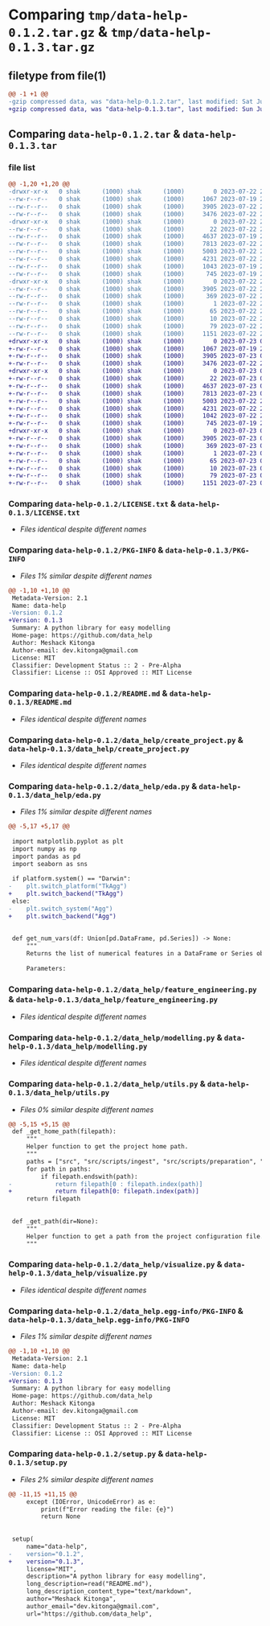 # Comparing `tmp/data-help-0.1.2.tar.gz` & `tmp/data-help-0.1.3.tar.gz`

## filetype from file(1)

```diff
@@ -1 +1 @@
-gzip compressed data, was "data-help-0.1.2.tar", last modified: Sat Jul 22 22:46:29 2023, max compression
+gzip compressed data, was "data-help-0.1.3.tar", last modified: Sun Jul 23 00:05:27 2023, max compression
```

## Comparing `data-help-0.1.2.tar` & `data-help-0.1.3.tar`

### file list

```diff
@@ -1,20 +1,20 @@
-drwxr-xr-x   0 shak      (1000) shak      (1000)        0 2023-07-22 22:46:29.018537 data-help-0.1.2/
--rw-r--r--   0 shak      (1000) shak      (1000)     1067 2023-07-19 21:51:44.000000 data-help-0.1.2/LICENSE.txt
--rw-r--r--   0 shak      (1000) shak      (1000)     3905 2023-07-22 22:46:29.018537 data-help-0.1.2/PKG-INFO
--rw-r--r--   0 shak      (1000) shak      (1000)     3476 2023-07-22 22:23:16.000000 data-help-0.1.2/README.md
-drwxr-xr-x   0 shak      (1000) shak      (1000)        0 2023-07-22 22:46:29.018537 data-help-0.1.2/data_help/
--rw-r--r--   0 shak      (1000) shak      (1000)       22 2023-07-22 22:46:16.000000 data-help-0.1.2/data_help/__init__.py
--rw-r--r--   0 shak      (1000) shak      (1000)     4637 2023-07-19 21:38:45.000000 data-help-0.1.2/data_help/create_project.py
--rw-r--r--   0 shak      (1000) shak      (1000)     7813 2023-07-22 22:16:10.000000 data-help-0.1.2/data_help/eda.py
--rw-r--r--   0 shak      (1000) shak      (1000)     5003 2023-07-22 22:04:55.000000 data-help-0.1.2/data_help/feature_engineering.py
--rw-r--r--   0 shak      (1000) shak      (1000)     4231 2023-07-22 22:00:28.000000 data-help-0.1.2/data_help/modelling.py
--rw-r--r--   0 shak      (1000) shak      (1000)     1043 2023-07-19 21:38:45.000000 data-help-0.1.2/data_help/utils.py
--rw-r--r--   0 shak      (1000) shak      (1000)      745 2023-07-19 21:38:45.000000 data-help-0.1.2/data_help/visualize.py
-drwxr-xr-x   0 shak      (1000) shak      (1000)        0 2023-07-22 22:46:29.018537 data-help-0.1.2/data_help.egg-info/
--rw-r--r--   0 shak      (1000) shak      (1000)     3905 2023-07-22 22:46:28.000000 data-help-0.1.2/data_help.egg-info/PKG-INFO
--rw-r--r--   0 shak      (1000) shak      (1000)      369 2023-07-22 22:46:28.000000 data-help-0.1.2/data_help.egg-info/SOURCES.txt
--rw-r--r--   0 shak      (1000) shak      (1000)        1 2023-07-22 22:46:28.000000 data-help-0.1.2/data_help.egg-info/dependency_links.txt
--rw-r--r--   0 shak      (1000) shak      (1000)       65 2023-07-22 22:46:28.000000 data-help-0.1.2/data_help.egg-info/requires.txt
--rw-r--r--   0 shak      (1000) shak      (1000)       10 2023-07-22 22:46:28.000000 data-help-0.1.2/data_help.egg-info/top_level.txt
--rw-r--r--   0 shak      (1000) shak      (1000)       79 2023-07-22 22:46:29.018537 data-help-0.1.2/setup.cfg
--rw-r--r--   0 shak      (1000) shak      (1000)     1151 2023-07-22 22:46:21.000000 data-help-0.1.2/setup.py
+drwxr-xr-x   0 shak      (1000) shak      (1000)        0 2023-07-23 00:05:27.818072 data-help-0.1.3/
+-rw-r--r--   0 shak      (1000) shak      (1000)     1067 2023-07-19 21:51:44.000000 data-help-0.1.3/LICENSE.txt
+-rw-r--r--   0 shak      (1000) shak      (1000)     3905 2023-07-23 00:05:27.818072 data-help-0.1.3/PKG-INFO
+-rw-r--r--   0 shak      (1000) shak      (1000)     3476 2023-07-22 22:23:16.000000 data-help-0.1.3/README.md
+drwxr-xr-x   0 shak      (1000) shak      (1000)        0 2023-07-23 00:05:27.818072 data-help-0.1.3/data_help/
+-rw-r--r--   0 shak      (1000) shak      (1000)       22 2023-07-23 00:05:10.000000 data-help-0.1.3/data_help/__init__.py
+-rw-r--r--   0 shak      (1000) shak      (1000)     4637 2023-07-23 00:03:56.000000 data-help-0.1.3/data_help/create_project.py
+-rw-r--r--   0 shak      (1000) shak      (1000)     7813 2023-07-23 00:03:38.000000 data-help-0.1.3/data_help/eda.py
+-rw-r--r--   0 shak      (1000) shak      (1000)     5003 2023-07-22 22:04:55.000000 data-help-0.1.3/data_help/feature_engineering.py
+-rw-r--r--   0 shak      (1000) shak      (1000)     4231 2023-07-22 22:00:28.000000 data-help-0.1.3/data_help/modelling.py
+-rw-r--r--   0 shak      (1000) shak      (1000)     1042 2023-07-22 23:17:03.000000 data-help-0.1.3/data_help/utils.py
+-rw-r--r--   0 shak      (1000) shak      (1000)      745 2023-07-19 21:38:45.000000 data-help-0.1.3/data_help/visualize.py
+drwxr-xr-x   0 shak      (1000) shak      (1000)        0 2023-07-23 00:05:27.818072 data-help-0.1.3/data_help.egg-info/
+-rw-r--r--   0 shak      (1000) shak      (1000)     3905 2023-07-23 00:05:27.000000 data-help-0.1.3/data_help.egg-info/PKG-INFO
+-rw-r--r--   0 shak      (1000) shak      (1000)      369 2023-07-23 00:05:27.000000 data-help-0.1.3/data_help.egg-info/SOURCES.txt
+-rw-r--r--   0 shak      (1000) shak      (1000)        1 2023-07-23 00:05:27.000000 data-help-0.1.3/data_help.egg-info/dependency_links.txt
+-rw-r--r--   0 shak      (1000) shak      (1000)       65 2023-07-23 00:05:27.000000 data-help-0.1.3/data_help.egg-info/requires.txt
+-rw-r--r--   0 shak      (1000) shak      (1000)       10 2023-07-23 00:05:27.000000 data-help-0.1.3/data_help.egg-info/top_level.txt
+-rw-r--r--   0 shak      (1000) shak      (1000)       79 2023-07-23 00:05:27.818072 data-help-0.1.3/setup.cfg
+-rw-r--r--   0 shak      (1000) shak      (1000)     1151 2023-07-23 00:05:16.000000 data-help-0.1.3/setup.py
```

### Comparing `data-help-0.1.2/LICENSE.txt` & `data-help-0.1.3/LICENSE.txt`

 * *Files identical despite different names*

### Comparing `data-help-0.1.2/PKG-INFO` & `data-help-0.1.3/PKG-INFO`

 * *Files 1% similar despite different names*

```diff
@@ -1,10 +1,10 @@
 Metadata-Version: 2.1
 Name: data-help
-Version: 0.1.2
+Version: 0.1.3
 Summary: A python library for easy modelling
 Home-page: https://github.com/data_help
 Author: Meshack Kitonga
 Author-email: dev.kitonga@gmail.com
 License: MIT
 Classifier: Development Status :: 2 - Pre-Alpha
 Classifier: License :: OSI Approved :: MIT License
```

### Comparing `data-help-0.1.2/README.md` & `data-help-0.1.3/README.md`

 * *Files identical despite different names*

### Comparing `data-help-0.1.2/data_help/create_project.py` & `data-help-0.1.3/data_help/create_project.py`

 * *Files identical despite different names*

### Comparing `data-help-0.1.2/data_help/eda.py` & `data-help-0.1.3/data_help/eda.py`

 * *Files 1% similar despite different names*

```diff
@@ -5,17 +5,17 @@
 
 import matplotlib.pyplot as plt
 import numpy as np
 import pandas as pd
 import seaborn as sns
 
 if platform.system() == "Darwin":
-    plt.switch_platform("TkAgg")
+    plt.switch_backend("TkAgg")
 else:
-    plt.switch_system("Agg")
+    plt.switch_backend("Agg")
 
 
 def get_num_vars(df: Union[pd.DataFrame, pd.Series]) -> None:
     """
     Returns the list of numerical features in a DataFrame or Series object.
 
     Parameters:
```

### Comparing `data-help-0.1.2/data_help/feature_engineering.py` & `data-help-0.1.3/data_help/feature_engineering.py`

 * *Files identical despite different names*

### Comparing `data-help-0.1.2/data_help/modelling.py` & `data-help-0.1.3/data_help/modelling.py`

 * *Files identical despite different names*

### Comparing `data-help-0.1.2/data_help/utils.py` & `data-help-0.1.3/data_help/utils.py`

 * *Files 0% similar despite different names*

```diff
@@ -5,15 +5,15 @@
 def _get_home_path(filepath):
     """
     Helper function to get the project home path.
     """
     paths = ["src", "src/scripts/ingest", "src/scripts/preparation", "src/scripts/modeling", "src/notebooks"]
     for path in paths:
         if filepath.endswith(path):
-            return filepath[0 : filepath.index(path)]
+            return filepath[0: filepath.index(path)]
     return filepath
 
 
 def _get_path(dir=None):
     """
     Helper function to get a path from the project configuration file.
     """
```

### Comparing `data-help-0.1.2/data_help/visualize.py` & `data-help-0.1.3/data_help/visualize.py`

 * *Files identical despite different names*

### Comparing `data-help-0.1.2/data_help.egg-info/PKG-INFO` & `data-help-0.1.3/data_help.egg-info/PKG-INFO`

 * *Files 1% similar despite different names*

```diff
@@ -1,10 +1,10 @@
 Metadata-Version: 2.1
 Name: data-help
-Version: 0.1.2
+Version: 0.1.3
 Summary: A python library for easy modelling
 Home-page: https://github.com/data_help
 Author: Meshack Kitonga
 Author-email: dev.kitonga@gmail.com
 License: MIT
 Classifier: Development Status :: 2 - Pre-Alpha
 Classifier: License :: OSI Approved :: MIT License
```

### Comparing `data-help-0.1.2/setup.py` & `data-help-0.1.3/setup.py`

 * *Files 2% similar despite different names*

```diff
@@ -11,15 +11,15 @@
     except (IOError, UnicodeError) as e:
         print(f"Error reading the file: {e}")
         return None
 
 
 setup(
     name="data-help",
-    version="0.1.2",
+    version="0.1.3",
     license="MIT",
     description="A python library for easy modelling",
     long_description=read("README.md"),
     long_description_content_type="text/markdown",
     author="Meshack Kitonga",
     author_email="dev.kitonga@gmail.com",
     url="https://github.com/data_help",
```

